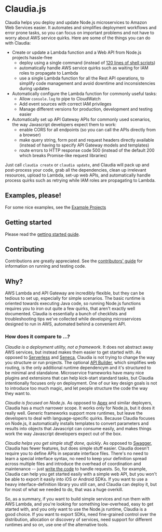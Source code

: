 # Claudia.js

Claudia helps you deploy and update Node.js microservices to Amazon Web Services easier. It automates and simplifies deployment workflows and error prone tasks, so you can focus on important problems and not have to worry about AWS service quirks. Here are some of the things you can do with Claudia:

  * Create or update a Lambda function and a Web API from Node.js projects hassle-free
    * deploy using a single command (instead of [120 lines of shell scripts](https://github.com/gojko/nodejs-aws-microservice-examples/blob/master/web-parameter-processing/setup.sh))
    * automatically handle AWS service quirks such as waiting for IAM roles to propagate to Lambda
    * use a single Lambda function for all the Rest API operations, to simplify code management and avoid downtime and inconsistencies during updates
  * Automatically configure the Lambda function for commonly useful tasks:
     * Allow `console.log` to pipe to CloudWatch
     * Add event sources with correct IAM privileges
     * Manage different versions for production, development and testing easier
  * Automatically set up API Gateway APIs for commonly used scenarios, the way Javascript developers expect them to work:
     * enable CORS for all endpoints (so you can call the APIs directly from a browser)
     * make query string, form post and request headers directly available (instead of having to specify API Gateway models and templates)
     * route errors to HTTP response code 500 (instead of the default 200 which breaks Promise-like request libraries)

Just call `claudia create` or `claudia update`, and Claudia will pack up and post-process your code, grab all the dependencies, clean up irrelevant resources, upload to Lambda, set-up web APIs, and automatically handle process quirks such as retrying while IAM roles are propagating to Lambda. 

## Examples, please!

For some nice examples, see the [Example Projects](https://github.com/claudiajs/example-projects)

## Getting started 

Please read the [getting started guide](getting_started.md).

## Contributing

Contributions are greatly appreciated. See the [contributors' guide](contributing.md) for information on running and testing code.

## Why?

AWS Lambda and API Gateway are incredibly flexible, but they can be tedious to set up, especially for simple scenarios. The basic runtime is oriented towards executing Java code, so running Node.js functions requires you to iron out quite a few quirks, that aren't exactly well documented. Claudia is essentially a bunch of checklists and troubleshooting tips we've collected while developing microservices designed to run in AWS, automated behind a convenient API. 

### How does it compare to ...?

_Claudia is a deployment utility, not a framework._ It does not abstract away AWS services, but instead makes them easier to get started with. As opposed to [Serverless](https://github.com/serverless/serverless) and [Seneca](http://senecajs.org/), Claudia is not trying to change the way you structure or run projects. The optional [API Builder](https://github.com/claudiajs/claudia-api-builder), which simplifies web routing, is the only additional runtime dependencym and it's structured to be minimal and standalone. Microservice frameworks have many nice plugins and extensions that can help kick-start standard tasks, but Claudia intentionally focuses only on deployment. One of our key design goals is not to introduce too much magic, and let people structure the code the way they want to.

_Claudia is focused on Node.js_. As opposed to [Apex](https://github.com/apex/apex) and similar deployers, Claudia has a much narrower scope. It works only for Node.js, but it does it really well. Generic frameworks support more runtimes, but leave the developers to deal with language-specific quirks. Because Claudia focuses on Node.js, it automatically installs templates to convert parameters and results into objects that Javascript can consume easily, and makes things work the way Javascript developers expect out of the box.

_Claudia helps you get simple stuff done, quickly_. As opposed to [Swagger](http://swagger.io/), Claudia has fewer features, but does simple stuff easier. Claudia doesn't require you to define APIs in separate interface files. There's no need to learn a special interface syntax, no need to keep your definition spread across multiple files and introduce the overhead of coordination and maintenance -- just [write the code](https://github.com/claudiajs/example-projects/blob/master/web-api/web.js) to handle requests. So, for example, Claudia can help you get started easily with a simple web API, but you won't be able to export it easily into iOS or Android SDKs. If you want to use a heavy interface-definition library you still can, and Claudia can deploy it, but for most of what we needed to do, that was a huge overkill. 

So, as a summary, if you want to build simple services and run them with AWS Lambda, and you're looking for something low-overhead,  easy to get started with, and you only want to use the Node.js runtime, Claudia is a good choice. If you want to export SDKs, need fine-grained control over the distribution, allocation or discovery of services, need support for different runtimes and so on, use one of the alternative tools.


